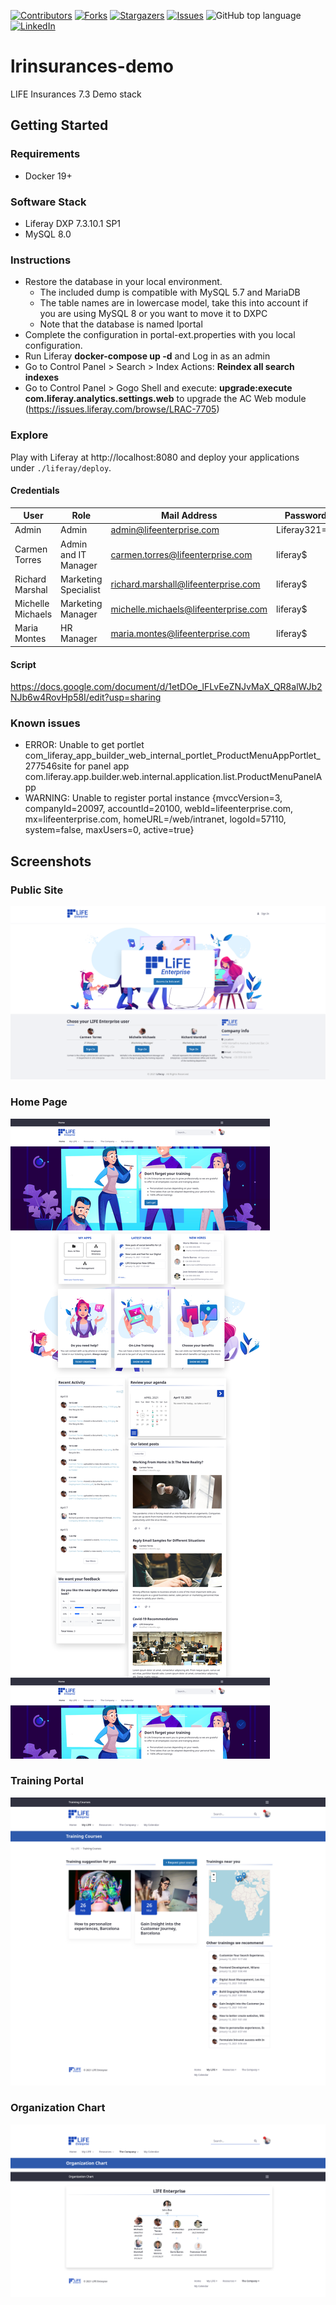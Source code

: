 [![Contributors][contributors-shield]][contributors-url]
[![Forks][forks-shield]][forks-url]
[![Stargazers][stars-shield]][stars-url]
[![Issues][issues-shield]][issues-url]
![GitHub top language][top-lenguage-shield]
[![LinkedIn][linkedin-shield]][linkedin-url]

# lrinsurances-demo
LIFE Insurances 7.3 Demo stack

## Getting Started

### Requirements

- Docker 19+

### Software Stack
* Liferay DXP 7.3.10.1 SP1
* MySQL 8.0

### Instructions
* Restore the database in your local environment. 
    * The included dump is compatible with MySQL 5.7 and MariaDB
    * The table names are in lowercase model, take this into account if you are using MySQL 8 or you want to move it to DXPC
    * Note that the database is named lportal
* Complete the configuration in portal-ext.properties with you local configuration.
* Run Liferay **docker-compose up -d**  and Log in as an admin
* Go to Control Panel > Search > Index Actions: **Reindex all search indexes**
* Go to Control Panel > Gogo Shell and execute: **upgrade:execute com.liferay.analytics.settings.web** to upgrade the AC Web module (https://issues.liferay.com/browse/LRAC-7705)


### Explore

Play with Liferay at http://localhost:8080 and deploy your applications under `./liferay/deploy`.

#### Credentials
| **User** | **Role** | **Mail Address** | **Password** |
|----------|----------|------------------|--------------|
| Admin | Admin | admin@lifeenterprise.com | Liferay321=0! |
| Carmen Torres | Admin and IT Manager | carmen.torres@lifeenterprise.com | liferay$ |
| Richard Marshal | Marketing Specialist | richard.marshall@lifeenterprise.com | liferay$ |
| Michelle Michaels | Marketing Manager | michelle.michaels@lifeenterprise.com | liferay$ |
| Maria Montes | HR Manager | maria.montes@lifeenterprise.com | liferay$ |

#### Script
https://docs.google.com/document/d/1etDOe_lFLvEeZNJvMaX_QR8alWJb2NJb6w4RovHp58I/edit?usp=sharing

### Known issues
* ERROR: Unable to get portlet com_liferay_app_builder_web_internal_portlet_ProductMenuAppPortlet_277546site for panel app com.liferay.app.builder.web.internal.application.list.ProductMenuPanelApp
* WARNING: Unable to register portal instance {mvccVersion=3, companyId=20097, accountId=20100, webId=lifeenterprise.com, mx=lifeenterprise.com, homeURL=/web/intranet, logoId=57110, system=false, maxUsers=0, active=true}

## Screenshots
### Public Site
![Public Site](screenshots/lr-digitalworkplace-demo.liferay.org.es_.png)
### Home Page
![Home Page](screenshots/lr-digitalworkplace-demo.liferay.org.es_home.png)
### Training Portal
![Training Portal](screenshots/lr-digitalworkplace-demo.liferay.org.es_training.png)
### Organization Chart
![Organization Chart](/screenshots/lr-digitalworkplace-demo.liferay.org.es_people.png)

<!-- MARKDOWN LINKS & IMAGES -->
[contributors-shield]: https://img.shields.io/github/contributors/martin-dominguez/liferay-modules.svg
[contributors-url]: https://github.com/martin-dominguez/liferay-modules/graphs/contributors
[forks-shield]: https://img.shields.io/github/forks/martin-dominguez/liferay-modules.svg
[forks-url]: https://github.com/martin-dominguez/liferay-modules/network/members
[stars-shield]: https://img.shields.io/github/stars/martin-dominguez/liferay-modules.svg
[stars-url]: https://github.com/martin-dominguez/liferay-modules/stargazers
[issues-shield]: https://img.shields.io/github/issues/martin-dominguez/liferay-modules.svg
[issues-url]: https://github.com/martin-dominguez/liferay-modules/issues
[top-lenguage-shield]: https://img.shields.io/github/languages/top/martin-dominguez/liferay-modules
[linkedin-shield]: https://img.shields.io/badge/-LinkedIn-black.svg?logo=linkedin&colorB=555
[linkedin-url]: https://linkedin.com/in/-martin-dominguez/
